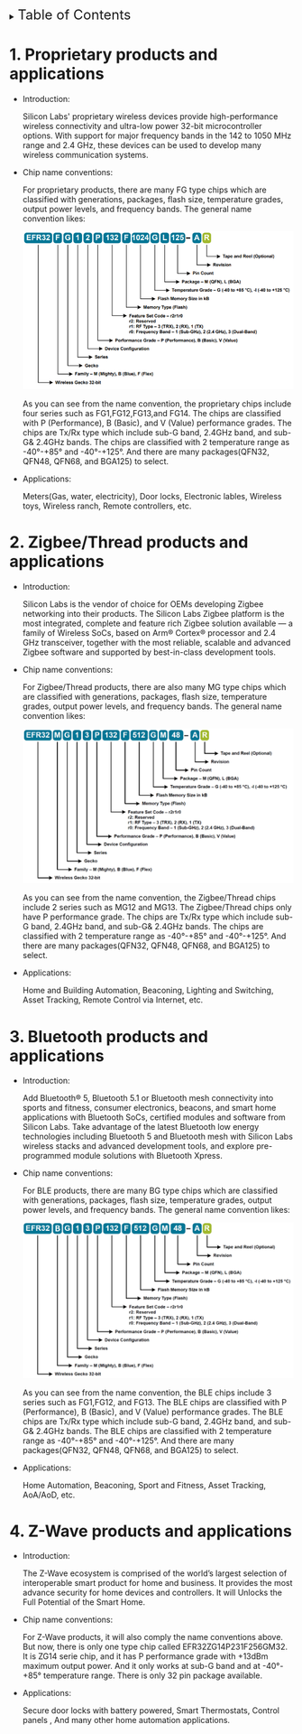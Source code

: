 <details>
<summary><font size=5>Table of Contents</font> </summary>

- [1. Proprietary products and applications](#1-proprietary-products-and-applications)
- [2. Zigbee/Thread products and applications](#2-zigbeethread-products-and-applications)
- [3. Bluetooth products and applications](#3-bluetooth-products-and-applications)
- [4. Z-Wave products and applications](#4-z-wave-products-and-applications)

</details>

# 1. Proprietary products and applications
- Introduction: 

  Silicon Labs' proprietary wireless devices provide high-performance wireless connectivity and ultra-low power 32-bit microcontroller options. With support for major frequency bands in the 142 to 1050 MHz range and 2.4 GHz, these devices can be used to develop many wireless communication systems.
- Chip name conventions:

  For proprietary products, there are many FG type chips which are classified with generations, packages, flash size, temperature grades, output power levels, and frequency bands. The general name convention likes:
  <div align="center">
  <img src="files\HW-Wireless-Products-Protocols-and-Applications\NameConvention-1.png">  
  </div>
  
  As you can see from the name convention, the proprietary chips include four series such as FG1,FG12,FG13,and FG14. The chips are classified with  P (Performance), B (Basic), and V (Value) performance grades. The chips are Tx/Rx type which include sub-G band, 2.4GHz band, and sub-G& 2.4GHz bands. The chips are classified with 2 temperature range as -40°-+85° and -40°-+125°. And there are many packages(QFN32, QFN48, QFN68, and BGA125) to select. 
- Applications:

  Meters(Gas, water, electricity), Door locks, Electronic lables, Wireless toys, Wireless ranch, Remote controllers, etc.
# 2. Zigbee/Thread products and applications
- Introduction: 

  Silicon Labs is the vendor of choice for OEMs developing Zigbee networking into their products. The Silicon Labs Zigbee platform is the most integrated, complete and feature rich Zigbee solution available — a family of Wireless SoCs, based on Arm® Cortex® processor and 2.4 GHz transceiver, together with the most reliable, scalable and advanced Zigbee software and supported by best-in-class development tools.
- Chip name conventions:

  For Zigbee/Thread products, there are also many MG type chips which are classified with generations, packages, flash size, temperature grades, output power levels, and frequency bands. The general name convention likes:
  <div align="center">
  <img src="files\HW-Wireless-Products-Protocols-and-Applications\NameConvention-2.png">  
  </div>

  As you can see from the name convention, the Zigbee/Thread chips include 2 series such as MG12 and MG13. The Zigbee/Thread chips only have  P performance grade. The chips are Tx/Rx type which include sub-G band, 2.4GHz band, and sub-G& 2.4GHz bands. The chips are classified with 2 temperature range as -40°-+85° and -40°-+125°. And there are many packages(QFN32, QFN48, QFN68, and BGA125) to select. 
- Applications:

  Home and Building Automation, Beaconing, Lighting and Switching, Asset Tracking, Remote Control via Internet, etc.

# 3. Bluetooth products and applications
- Introduction: 

  Add Bluetooth® 5, Bluetooth 5.1 or Bluetooth mesh connectivity into sports and fitness, consumer electronics, beacons, and smart home applications with Bluetooth SoCs, certified modules and software from Silicon Labs. Take advantage of the latest Bluetooth low energy technologies including Bluetooth 5 and Bluetooth mesh with Silicon Labs wireless stacks and advanced development tools, and explore pre-programmed module solutions with Bluetooth Xpress.
- Chip name conventions:

  For BLE products, there are many BG type chips which are classified with generations, packages, flash size, temperature grades, output power levels, and frequency bands. The general name convention likes:
  <div align="center">
  <img src="files\HW-Wireless-Products-Protocols-and-Applications\NameConvention-3.png">  
  </div>
 
  As you can see from the name convention, the BLE chips include 3 series such as FG1,FG12, and FG13. The BLE chips are classified with  P (Performance), B (Basic), and V (Value) performance grades. The BLE chips are Tx/Rx type which include sub-G band, 2.4GHz band, and sub-G& 2.4GHz bands. The BLE chips are classified with 2 temperature range as -40°-+85° and -40°-+125°. And there are many packages(QFN32, QFN48, QFN68, and BGA125) to select. 
- Applications:

  Home Automation, Beaconing, Sport and Fitness, Asset Tracking, AoA/AoD, etc.

# 4. Z-Wave products and applications
- Introduction: 

  The Z-Wave ecosystem is comprised of the world’s largest selection of interoperable smart product for home and business. It provides the most advance security for home devices and controllers. It will Unlocks the Full Potential of the Smart Home.

- Chip name conventions:

  For Z-Wave products, it will also comply the name conventions above. But now, there is only one type chip called EFR32ZG14P231F256GM32. It is ZG14 serie chip, and it has P performance grade with +13dBm maximum output power. And it only works at sub-G band and at -40°-+85° temperature range. There is only 32 pin package available.
- Applications:

  Secure door locks with battery powered, Smart Thermostats, Control panels , And many other home automation applications.
